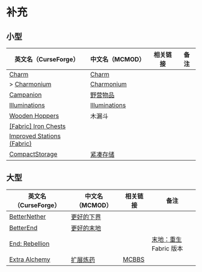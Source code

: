 # 补充

## 小型

| 英文名（CurseForge）                                                                         | 中文名（MCMOD）                                       | 相关链接 | 备注 |
| -------------------------------------------------------------------------------------------- | ----------------------------------------------------- | -------- | ---- |
| [Charm](https://www.curseforge.com/minecraft/mc-mods/charm)                                  | [Charm](https://www.mcmod.cn/class/2069.html)         |          |      |
| > [Charmonium](https://www.curseforge.com/minecraft/mc-mods/charmonium)                      | [Charmonium](https://www.mcmod.cn/class/3578.html)    |          |      |
| [Campanion](https://www.curseforge.com/minecraft/mc-mods/campanion)                          | [野营物品](https://www.mcmod.cn/class/2852.html)      |          |      |
| [Illuminations](https://www.curseforge.com/minecraft/mc-mods/illuminations)                  | [Illuminations](https://www.mcmod.cn/class/1677.html) |          |      |
| [Wooden Hoppers](https://www.curseforge.com/minecraft/mc-mods/wooden-hoppers)                | 木漏斗                                                |          |      |
| [[Fabric] Iron Chests](https://www.curseforge.com/minecraft/mc-mods/iron-chests-fabric)      |                                                       |          |      |
| [Improved Stations (Fabric)](https://www.curseforge.com/minecraft/mc-mods/improved-stations) |                                                       |          |      |
| [CompactStorage](https://www.curseforge.com/minecraft/mc-mods/compactstorage)                | [紧凑存储](https://www.mcmod.cn/class/2977.html)      |          |      |

## 大型

| 英文名（CurseForge）                                                         | 中文名（MCMOD）                                    | 相关链接                                              | 备注                                                           |
| ---------------------------------------------------------------------------- | -------------------------------------------------- | ----------------------------------------------------- | -------------------------------------------------------------- |
| [BetterNether](https://www.curseforge.com/minecraft/mc-mods/betternether)    | [更好的下界](https://www.mcmod.cn/class/1579.html) |                                                       |                                                                |
| [BetterEnd](https://www.curseforge.com/minecraft/mc-mods/betterend)          | [更好的末地](https://www.mcmod.cn/class/3163.html) |                                                       |                                                                |
| [End: Rebellion](https://www.curseforge.com/minecraft/mc-mods/end-rebellion) |                                                    |                                                       | [末地：重生](https://www.mcmod.cn/class/2240.html) Fabric 版本 |
| [Extra Alchemy](https://www.curseforge.com/minecraft/mc-mods/extra-alchemy)  | [扩展炼药](https://www.mcmod.cn/class/2397.html)   | [MCBBS](https://www.mcbbs.net/thread-871236-1-1.html) |                                                                |
